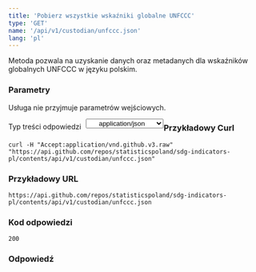 ```yaml
---
title: 'Pobierz wszystkie wskaźniki globalne UNFCCC'
type: 'GET'
name: '/api/v1/custodian/unfccc.json'
lang: 'pl'
---
```


Metoda pozwala na uzyskanie danych oraz metadanych dla wskaźników globalnych UNFCCC w języku polskim.

### Parametry

<p>Usługa nie przyjmuje parametrów wejściowych.</p>

<p style='float:left;margin-top: 7px;'>Typ treści odpowiedzi</p>
<select style='float:left;padding: 0px 15px;width: 155px;margin-left: 10px;text-align-last: center;'>
  <option>application/json</option>
</select>

<div id='example1'>

<h3 id="przykładowy-curl">Przykładowy Curl</h3>

<p><code class="highlighter-rouge">curl -H "Accept:application/vnd.github.v3.raw" "https://api.github.com/repos/statisticspoland/sdg-indicators-pl/contents/api/v1/custodian/unfccc.json"</code></p>

<h3 id="przykładowy-url">Przykładowy URL</h3>

<p><code class="highlighter-rouge">https://api.github.com/repos/statisticspoland/sdg-indicators-pl/contents/api/v1/custodian/unfccc.json</code></p>

<h3 id="przykładowy-kod-odpowiedzi">Kod odpowiedzi</h3>

<p><code class="highlighter-rouge">200</code></p>

<h3 id="przykładowa-odpowiedź">Odpowiedź</h3>

<p><code class="highlighter-rouge" id="show-data-unfccc">
</code></p>

</div>


<script>

$.getJSON('https://sdg.gov.pl/api/v1/custodian/unfccc.json', function(data) {
    $('#show-data-unfccc').html(JSON.stringify(data, null, 2));
});

</script>
